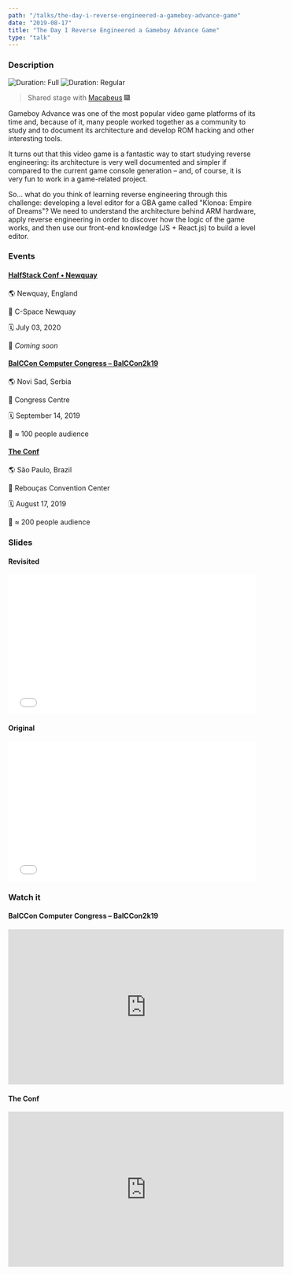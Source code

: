 ```yaml
---
path: "/talks/the-day-i-reverse-engineered-a-gameboy-advance-game"
date: "2019-08-17"
title: "The Day I Reverse Engineered a Gameboy Advance Game"
type: "talk"
---
```


### Description

![Duration: Full](https://img.shields.io/badge/duration-full-brightgreen?style=for-the-badge)
![Duration: Regular](https://img.shields.io/badge/duration-regular-yellowgreen?style=for-the-badge)

> Shared stage with [Macabeus](https://github.com/macabeus) 🎆

Gameboy Advance was one of the most popular video game platforms of its time and, because of it, many people worked together as a community to study and to document its architecture and develop ROM hacking and other interesting tools.

It turns out that this video game is a fantastic way to start studying reverse engineering: its architecture is very well documented and simpler if compared to the current game console generation – and, of course, it is very fun to work in a game-related project.

So... what do you think of learning reverse engineering through this challenge: developing a level editor for a GBA game called "Klonoa: Empire of Dreams"?
We need to understand the architecture behind ARM hardware, apply reverse engineering in order to discover how the logic of the game works, and then use our front-end knowledge (JS + React.js) to build a level editor.

### Events

#### [HalfStack Conf • Newquay](https://halfstackconf.com/newquay/)

🌎 Newquay, England

📍 C-Space Newquay

🗓️ July 03, 2020

👥 _Coming soon_

#### [BalCCon Computer Congress – BalCCon2k19](https://2k19.balccon.org)

🌎 Novi Sad, Serbia

📍 Congress Centre

🗓️ September 14, 2019

👥 ≈ 100 people audience

#### [The Conf](https://www.theconf.club)

🌎 São Paulo, Brazil

📍 Rebouças Convention Center

🗓️ August 17, 2019

👥 ≈ 200 people audience

### Slides

#### Revisited

<div style="left: 0; width: 100%; height: 0; position: relative; padding-bottom: 56.1972%;"><iframe src="//speakerdeck.com/player/da8074dc970c40bc92434f14b2770459" style="border: 0; top: 0; left: 0; width: 100%; height: 100%; position: absolute;" allowfullscreen scrolling="no" allow="encrypted-media"></iframe></div>

#### Original

<div style="left: 0; width: 100%; height: 0; position: relative; padding-bottom: 56.1972%;"><iframe src="//speakerdeck.com/player/ef265c74f1ed40a4b5e496b3f3b0cb97" style="border: 0; top: 0; left: 0; width: 100%; height: 100%; position: absolute;" allowfullscreen scrolling="no" allow="encrypted-media"></iframe></div>

### Watch it

#### BalCCon Computer Congress – BalCCon2k19

<iframe width="560" height="315" src="https://www.youtube.com/embed/xh0V1jRVnQI" frameborder="0" allow="accelerometer; autoplay; encrypted-media; gyroscope; picture-in-picture" allowfullscreen></iframe>

#### The Conf

<iframe width="560" height="315" src="https://www.youtube.com/embed/X88pmwSltAY" frameborder="0" allow="accelerometer; autoplay; encrypted-media; gyroscope; picture-in-picture" allowfullscreen></iframe>
